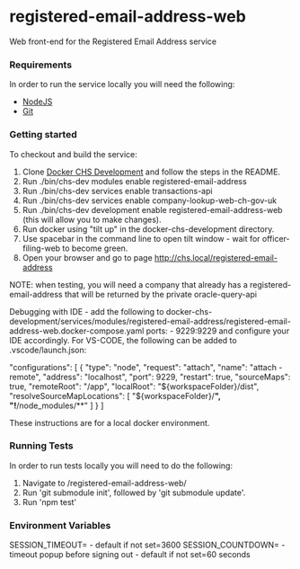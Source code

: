 # registered-email-address-web
Web front-end for the Registered Email Address service

### Requirements

In order to run the service locally you will need the following:

- [NodeJS](https://nodejs.org/en/)
- [Git](https://git-scm.com/downloads)

### Getting started

To checkout and build the service:
1. Clone [Docker CHS Development](https://github.com/companieshouse/docker-chs-development) and follow the steps in the README. 
2. Run ./bin/chs-dev modules enable registered-email-address
3. Run ./bin/chs-dev services enable transactions-api
4. Run ./bin/chs-dev services enable company-lookup-web-ch-gov-uk
5. Run ./bin/chs-dev development enable registered-email-address-web (this will allow you to make changes).
6. Run docker using "tilt up" in the docker-chs-development directory.
7. Use spacebar in the command line to open tilt window - wait for officer-filing-web to become green.
8. Open your browser and go to page http://chs.local/registered-email-address

NOTE: when testing, you will need a company that already has a registered-email-address that will be returned by the private oracle-query-api

Debugging with IDE - add the following to docker-chs-development/services/modules/registered-email-address/registered-email-address-web.docker-compose.yaml
    ports:
    - 9229:9229
and configure your IDE accordingly. For VS-CODE, the following can be added to .vscode/launch.json:
 
  "configurations": [
    {
      "type": "node",
      "request": "attach",
      "name": "attach - remote",
      "address": "localhost",
      "port": 9229,
      "restart": true,
      "sourceMaps": true,
      "remoteRoot": "/app",
      "localRoot": "${workspaceFolder}/dist",
      "resolveSourceMapLocations": [
        "${workspaceFolder}/**",
        "!**/node_modules/**"
      ]
    }
  ]

These instructions are for a local docker environment.

### Running Tests
In order to run tests locally you will need to do the following:
1. Navigate to /registered-email-address-web/
2. Run 'git submodule init', followed by 'git submodule update'.
3. Run 'npm test'

### Environment Variables
SESSION_TIMEOUT=<browser timeout in seconds> - default if not set=3600
SESSION_COUNTDOWN=<length of countdown in seconds> - timeout popup before signing out - default if not set=60 seconds


